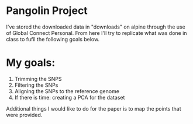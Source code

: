 # Pangolin Project
I've stored the downloaded data in "downloads" on alpine through the use of Global Connect Personal. From here I'll try to replicate what was done in class to fufil the following goals below. 

# My goals: 
1. Trimming the SNPS
2. Filtering the SNPs
3. Aligning the SNPs to the reference genome 
4. If there is time: creating a PCA for the dataset

Additional things I would like to do for the paper is to map the points that were provided. 
